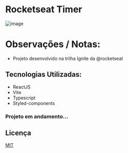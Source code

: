 # Rocketseat Timer

![image](https://cdn.discordapp.com/attachments/695348516918263819/1068553934278508695/image.png)

# Observações / Notas:
- Projeto desenvolvido na trilha Ignite da @rocketseat

## Tecnologias Utilizadas:

- ReactJS
- Vite
- Typescript
- Styled-components

### Projeto em andamento...

## Licença

[MIT](https://choosealicense.com/licenses/mit/)

